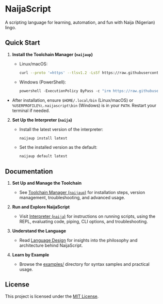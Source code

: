 # NaijaScript

A scripting language for learning, automation, and fun with Naija (Nigerian) lingo.

## Quick Start

1. **Install the Toolchain Manager (`naijaup`)**

   - Linux/macOS:

     ```sh
     curl --proto '=https' --tlsv1.2 -LsSf https://raw.githubusercontent.com/xosnrdev/naijascript/master/scripts/install.sh | sh
     ```

   - Windows (PowerShell):

     ```powershell
     powershell -ExecutionPolicy ByPass -c "irm https://raw.githubusercontent.com/xosnrdev/naijascript/master/scripts/install.ps1 | iex"
     ```

- After installation, ensure `$HOME/.local/bin` (Linux/macOS) or `%USERPROFILE%\.naijascript\bin` (Windows) is in your `PATH`. Restart your terminal if needed.

2. **Set Up the Interpreter (`naija`)**

   - Install the latest version of the interpreter:

     ```sh
     naijaup install latest
     ```

   - Set the installed version as the default:
     ```sh
     naijaup default latest
     ```

## Documentation

1. **Set Up and Manage the Toolchain**

   - See [Toolchain Manager (`naijaup`)](./docs/naijaup.md) for installation steps, version management, troubleshooting, and advanced usage.

2. **Run and Explore NaijaScript**

   - Visit [Interpreter (`naija`)](./docs/naija.md) for instructions on running scripts, using the REPL, evaluating code, piping, CLI options, and troubleshooting.

3. **Understand the Language**

   - Read [Language Design](./docs/DESIGN.md) for insights into the philosophy and architecture behind NaijaScript.

4. **Learn by Example**
   - Browse the [examples/](./examples) directory for syntax samples and practical usage.

## License

This project is licensed under the [MIT License](./LICENSE).
